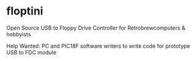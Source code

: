 # floptini
Open Source USB to Floppy Drive Controller for Retrobrewcomputers &amp; hobbyists

Help Wanted: PC and PIC18F software writers to write code for prototype USB to FDC module
